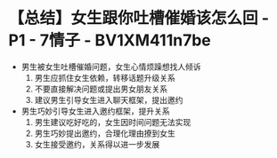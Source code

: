 # 【总结】女生跟你吐槽催婚该怎么回 - P1 - 7情子 - BV1XM411n7be

-   男生被女生吐槽催婚问题，女生心情烦躁想找人倾诉
    1.  男生应抓住女生依赖，转移话题升级关系
    2.  不要直接解决问题或提出男女朋友关系
    3.  建议男生引导女生进入聊天框架，提出邀约
-   男生巧妙引导女生进入邀约框架，提升关系
    1.  男生建议吃好吃的，女生因时间问题无法实现
    2.  男生巧妙提出邀约，合理化理由撩到女生
    3.  女生接受邀约，关系得以进一步发展
